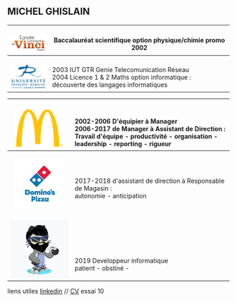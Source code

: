 ## MICHEL GHISLAIN 



| <br> ![Image](lycée.png) <br> | <br> Baccalauréat scientifique option physique/chimie promo 2002  |
| :---: | --- |
| <br> ![Image](univ.png) <br> | <br> 2003 IUT GTR Genie Telecomunication Réseau <br> 2004 Licence 1 & 2 Maths option informatique : <br> découverte des langages informatiques |


| <br> ![Image](mc.png) <br>| <br> <br> 2002-2006 D'équipier à Manager <br> 2006-2017 de Manager à Assistant de Direction : <br> Travail d'équipe - productivité - organisation - leadership - reporting - rigueur |
|:---:|:---|
| <br> ![Image](dom.png) <br> | <br> <br> 2017-2018 d'assistant de direction à Responsable de Magasin : <br> autonomie - anticipation  |
| <br> ![Image](cat.png) <br> | <br> <br> <br> <br> <br> 2019 Developpeur informatique <br> patient - obstiné - |



liens utiles [linkedin](https://www.linkedin.com/in/ghislain-michel-31b024153/) // [CV](CV_Ghislain_Michel_M2i.docx) essai 10



 
 
